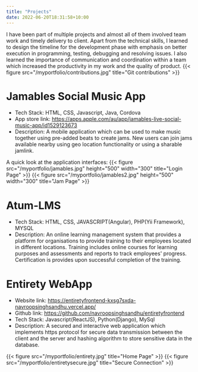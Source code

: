 ```yaml
---
title: "Projects"
date: 2022-06-20T18:31:58+10:00
---
```


I have been part of multiple projects and almost all of them involved team work and timely delivery to client. Apart from the technical skills, I learned to design the timeline for the development phase with emphasis on better execution in programming, testing, debugging and resolving issues. I also learned the importance of communication and coordination within a team which increased the productivity in my work and the quality of product.
{{< figure src="/myportfolio/contributions.jpg" title="Git contributions" >}}
# Jamables Social Music App
- Tech Stack: HTML, CSS, Javascript, Java, Cordova
- App store link: https://apps.apple.com/au/app/jamables-live-social-music-app/id1529123673
- Description: A mobile application which can be used to make music together using pre-added beats to create jams. New users can join jams available nearby using geo location functionality or using a sharable jamlink.

A quick look at the application interfaces:
{{< figure src="/myportfolio/jamables.jpg" height="500" width="300" title="Login Page" >}}
{{< figure src="/myportfolio/jamables2.jpg" height="500" width="300" title="Jam Page" >}}


# Atum-LMS
- Tech Stack: HTML, CSS, JAVASCRIPT(Angular), PHP(Yii Framework), MYSQL
- Description: An online learning management system that provides a platform for organisations to provide training to their employees located in different locations. Training includes online courses for learning purposes and assessments and reports to track  employees' progress. Certification is provides upon successful completion of the training.

# Entirety WebApp
- Website link: https://entiretyfrontend-kxsg7sxda-navroopsinghsandhu.vercel.app/
- Github link: https://github.com/navroopsinghsandhu/entiretyfrontend
- Tech Stack: Javascript(ReactJS), Python(Django), MySql
- Description: A secured and interactive web application which implements https protocol for secure data transmission between the client and the server and hashing algorithm to store sensitive data in the database.

{{< figure src="/myportfolio/entirety.jpg"  title="Home Page" >}}
{{< figure src="/myportfolio/entiretysecure.jpg" title="Secure Connection" >}}